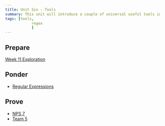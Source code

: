```yaml
---
title: Unit Six - Tools
summary: This unit will introduce a couple of universal useful tools in development.
tags: [tools,
		 	regex
			]
---
```


## Prepare

[Week 11 Exploration](../../prepare/unit6)

## Ponder

- [Regular Expressions](https://byui-cit.github.io/learning-modules/modules/js/regex/)

## Prove

- [NPS 7](../../prove/nps-7)
- [Team 5](../../prove/team-5)
